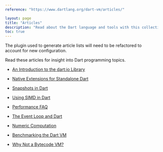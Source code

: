 ```yaml
---
reference: "https://www.dartlang.org/dart-vm/articles/"

layout: page
title: "Articles"
description: "Read about the Dart language and tools with this collection of articles, style guides, and more."
toc: true
---
```


<p class="alert alert-danger">
  The plugin used to generate article lists will need to be refactored to account for new configuration.
</p>

Read these articles for insight into Dart programming topics.

* [An Introduction to the dart:io Library](io)

* [Native Extensions for Standalone Dart](native-extensions)

* [Snapshots in Dart](snapshots)

* [Using SIMD in Dart](simd)

* [Performance FAQ](performance-faq)

* [The Event Loop and Dart](event-loop)

* [Numeric Computation](numeric-computation)

* [Benchmarking the Dart VM](benchmarking)

* [Why Not a Bytecode VM?](why-not-bytecode)


